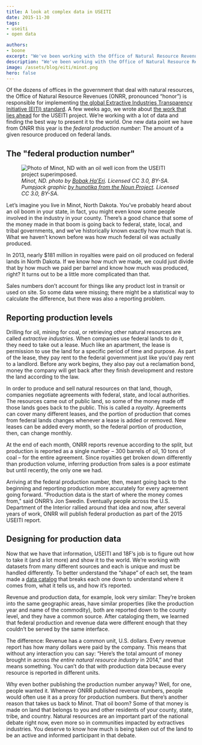 ```yaml
---
title: A look at complex data in USEITI
date: 2015-11-30
tags:
- useiti
- open data

authors:
- boone
excerpt: "We've been working with the Office of Natural Resource Revenues on implementing the global Extractive Industries Transparency Initiative (EITI) standard, which includes all kinds of data. One new data point we have this year is the federal production number: The amount of a given resource produced on federal lands."
description: "We've been working with the Office of Natural Resource Revenues on implementing the global Extractive Industries Transparency Initiative (EITI) standard, which includes all kinds of data. One new data point we have this year is the federal production number: The amount of a given resource produced on federal lands."
image: /assets/blog/eiti/minot.png
hero: false
---
```


Of the dozens of offices in the government that deal with natural resources, the Office of Natural Resource Revenues (ONRR, pronounced “honor”) is responsible for implementing [the global Extractive Industries Transparency Initiative (EITI) standard](https://eiti.org/eiti/implementation). A few weeks ago, we wrote about [the work that lies ahead](https://18f.gsa.gov/2015/11/02/useiti-what-we-learned-where-were-headed/) for the USEITI project. We’re working with a lot of data and finding the best way to present it to the world. One new data point we have from ONRR this year is the *federal production number*: The amount of a given resource produced on federal lands.

The "federal production number"
-------------------------------
<figure>
  <img src="{{ site.baseurl }}/assets/blog/eiti/minot.png" alt="Photo of Minot, ND with an oil well icon from the USEITI project superimposed." />
  <figcaption><em>Minot, ND. photo by <a href="https://en.wikipedia.org/wiki/User:Bobak">Bobak Ha'Eri</a>. Licensed CC 3.0, BY-SA. Pumpjack graphic <a href="https://thenounproject.com/term/oil/42474/">by hunotika from the Noun Project</a>. Licensed CC 3.0, BY-SA.</em></figcaption>
</figure>

Let’s imagine you live in Minot, North Dakota. You’ve probably heard about an oil boom in your state, in fact, you might even know some people involved in the industry in your county. There’s a good chance that some of the money made in that boom is going back to federal, state, local, and tribal governments, and we’ve historically known exactly how much that is. What we haven’t known before was how much federal oil was actually produced.

In 2013, nearly $181 million in royalties were paid on oil produced on federal lands in North Dakota. If we know how much we made, we could just divide that by how much we paid per barrel and know how much was produced, right? It turns out to be a little more complicated than that.

Sales numbers don’t account for things like any product lost in transit or used on site. So some data were missing; there might be a statistical way to calculate the difference, but there was also a reporting problem.

Reporting production levels
---------------------------

Drilling for oil, mining for coal, or retrieving other natural resources are called *extractive industries*. When companies use federal lands to do it, they need to take out a lease. Much like an apartment, the lease is permission to use the land for a specific period of time and purpose. As part of the lease, they pay rent to the federal government just like you’d pay rent to a landlord. Before any work begins, they also pay out a reclamation bond, money the company will get back after they finish development and restore the land according to the law.

In order to produce and sell natural resources on that land, though, companies negotiate agreements with federal, state, and local authorities. The resources came out of public land, so some of the money made off those lands goes back to the public. This is called a *royalty*. Agreements can cover many different leases, and the portion of production that comes from federal lands changes whenever a lease is added or removed. New leases can be added every month, so the federal portion of production, then, can change monthly.

At the end of each month, ONRR reports revenue according to the split, but production is reported as a single number – 300 barrels of oil, 10 tons of coal – for the entire agreement. Since royalties get broken down differently than production volume, inferring production from sales is a poor estimate but until recently, the only one we had.

Arriving at the federal production number, then, meant going back to the beginning and reporting production more accurately for every agreement going forward. “Production data is the start of where the money comes from," said ONRR’s Jon Swedin. Eventually people across the U.S. Department of the Interior rallied around that idea and now, after several years of work, ONRR will publish federal production as part of the 2015 USEITI report.

Designing for production data
-----------------------------

Now that we have that information, USEITI and 18F’s job is to figure out how to take it (and a lot more) and show it to the world. We’re working with datasets from many different sources and each is unique and must be handled differently. To better understand the “shape” of each set, the team made a [data catalog](https://github.com/18f/doi-extractives-data/wiki/Data-Catalog) that breaks each one down to understand where it comes from, what it tells us, and how it’s reported.

Revenue and production data, for example, look very similar: They’re broken into the same geographic areas, have similar properties (like the production year and name of the commodity), both are reported down to the county level, and they have a common source. After cataloging them, we learned that federal production and revenue data were different enough that they couldn’t be served by the same interface.

The difference: Revenue has a common unit, U.S. dollars. Every revenue report has how many dollars were paid by the company. This means that without any interaction you can say: “Here’s the total amount of money brought in across *the entire natural resource industry* in 2014,” and that means something. You can’t do that with production data because every resource is reported in different units.

Why even bother publishing the production number anyway? Well, for one, people wanted it. Whenever ONRR published revenue numbers, people would often use it as a proxy for production numbers. But there’s another reason that takes us back to Minot. That oil boom? Some of that money is made on land that belongs to you and other residents of your county, state, tribe, and country. Natural resources are an important part of the national debate right now, even more so in communities impacted by extractives industries. You deserve to know how much is being taken out of the land to be an active and informed participant in that debate.
